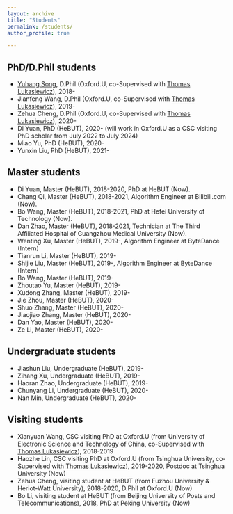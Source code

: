 ```yaml
---
layout: archive
title: "Students"
permalink: /students/
author_profile: true

---
```


**PhD/D.Phil students**  
------
-  [Yuhang Song](https://www.cs.ox.ac.uk/people/yuhang.song/), D.Phil (Oxford.U, co-Supervised with [Thomas Lukasiewicz](http://www.cs.ox.ac.uk/thomas.lukasiewicz/)), 2018-  
-  Jianfeng Wang, D.Phil (Oxford.U, co-Supervised with [Thomas Lukasiewicz](http://www.cs.ox.ac.uk/thomas.lukasiewicz/)), 2019- 
-  Zehua Cheng,  D.Phil (Oxford.U, co-Supervised with [Thomas Lukasiewicz](http://www.cs.ox.ac.uk/thomas.lukasiewicz/)), 2020- 
-  Di Yuan, PhD (HeBUT), 2020- (will work in Oxford.U as a CSC visiting PhD scholar from July 2022 to July 2024)  
-  Miao Yu, PhD (HeBUT), 2020-  
-  Yunxin Liu, PhD (HeBUT), 2021-  

**Master students**  
-----
-  Di Yuan, Master (HeBUT), 2018-2020, PhD at HeBUT (Now).
-  Chang Qi, Master (HeBUT), 2018-2021, Algorithm Engineer at Bilibili.com (Now). 
-  Bo Wang, Master (HeBUT), 2018-2021, PhD at Hefei University of Technology (Now).  
-  Dan Zhao, Master (HeBUT), 2018-2021, Technician at The Third Affiliated Hospital of Guangzhou Medical University (Now).  
-  Wenting Xu, Master (HeBUT), 2019-, Algorithm Engineer at ByteDance (Intern)
-  Tianrun Li, Master (HeBUT), 2019-   
-  Shijie Liu, Master (HeBUT), 2019-, Algorithm Engineer at ByteDance (Intern)
-  Bo Wang, Master (HeBUT), 2019-  
-  Zhoutao Yu, Master (HeBUT), 2019-
-  Xudong Zhang, Master (HeBUT), 2019-
-  Jie Zhou, Master (HeBUT), 2020-
-  Shuo Zhang, Master (HeBUT), 2020-
-  Jiaojiao Zhang, Master (HeBUT), 2020-
-  Dan Yao, Master (HeBUT), 2020-
-  Ze Li, Master (HeBUT), 2020-

**Undergraduate students**  
-----
-  Jiashun Liu, Undergraduate (HeBUT), 2019-
-  Zihang Xu, Undergraduate (HeBUT), 2019-
-  Haoran Zhao, Undergraduate (HeBUT), 2019-
-  Chunyang Li, Undergraduate (HeBUT), 2020- 
-  Nan Min, Undergraduate (HeBUT), 2020- 


**Visiting students**  
-----
-  Xianyuan Wang, CSC visiting PhD at Oxford.U (from University of Electronic Science and Technology of China, co-Supervised with [Thomas Lukasiewicz](http://www.cs.ox.ac.uk/thomas.lukasiewicz/)), 2018-2019  
-  Haozhe Lin, CSC visiting PhD at Oxford.U (from Tsinghua University, co-Supervised with [Thomas Lukasiewicz](http://www.cs.ox.ac.uk/thomas.lukasiewicz/)), 2019-2020, Postdoc at Tsinghua University (Now)   
-  Zehua Cheng, visiting student at HeBUT (from Fuzhou University & Heriot-Watt University), 2018-2020, D.Phil at Oxford.U (Now)
-  Bo Li, visiting student at HeBUT (from Beijing University of Posts and Telecommunications), 2018, PhD at Peking University (Now)

